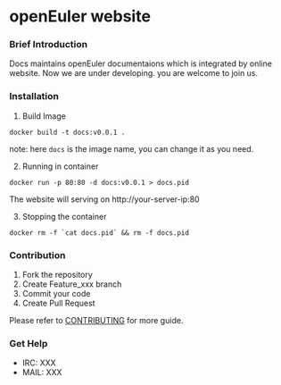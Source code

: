 # openEuler website

### Brief Introduction

Docs maintains openEuler documentaions which is integrated by online website. Now we are under developing.
you are welcome to join us.

### Installation

1. Build Image

```
docker build -t docs:v0.0.1 .
```

note: here ```docs``` is the image name, you can change it as you need.

2. Running in container

```
docker run -p 80:80 -d docs:v0.0.1 > docs.pid
```

The website will serving on http://your-server-ip:80

3. Stopping the container

```
docker rm -f `cat docs.pid` && rm -f docs.pid
```


### Contribution

1. Fork the repository
2. Create Feature_xxx branch
3. Commit your code
4. Create Pull Request

Please refer to [CONTRIBUTING](./CONTRIBUTING.md) for more guide.

### Get Help

- IRC: XXX
- MAIL: XXX


